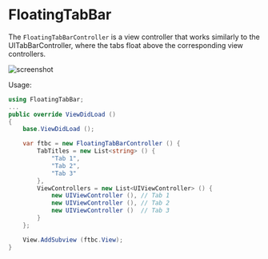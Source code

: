 FloatingTabBar
========================

The `FloatingTabBarController` is a view controller that works similarly to the UITabBarController, where the tabs float above the corresponding view controllers.

![screenshot](http://jonathannesbitt.com/images/FloatingTabBarSample_Map.png "Sample") 

Usage:

```c#
using FloatingTabBar;
...
public override ViewDidLoad ()
{
    base.ViewDidLoad ();

    var ftbc = new FloatingTabBarController () {
        TabTitles = new List<string> () {
            "Tab 1",
            "Tab 2",
            "Tab 3"
        },
        ViewControllers = new List<UIViewController> () {
            new UIViewController (), // Tab 1
            new UIViewController (), // Tab 2
            new UIViewController ()  // Tab 3
        }
    };

    View.AddSubview (ftbc.View);
}
```
